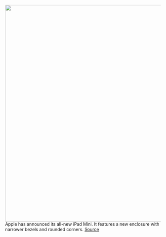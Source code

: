 <img src='https://cdn.vox-cdn.com/thumbor/uxAjNpPfuLe3INtNPavO-BPK72I=/0x0:1780x999/1200x800/filters:focal(748x358:1032x642)/cdn.vox-cdn.com/uploads/chorus_image/image/69857250/lcimg_7b04f92e_6e3b_4b04_83c7_9381b0d97513.0.jpg' width='700px' /><br/>
Apple has announced its all-new iPad Mini. It features a new enclosure with narrower bezels and rounded corners.
<a href='https://www.theverge.com/2021/9/14/22667216/ipad-mini-6-price-specs-release-date-features-apple'> Source <a/>